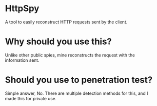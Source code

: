 # HttpSpy
A tool to easily reconstruct HTTP requests sent by the client.

# Why should you use this?
Unlike other public spies, mine reconstructs the request with the information sent.

# Should you use to penetration test?
Simple answer, No. There are multiple detection methods for this, and I made this for private use.
